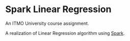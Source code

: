 # Spark Linear Regression

An ITMO University course assignment.

A realization of Linear Regression algorithm using [Spark](https://spark.apache.org/).
